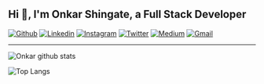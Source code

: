 ## Hi 👋, I'm Onkar Shingate, a Full Stack Developer ##

[![Github](https://img.shields.io/badge/-Github-000?style=flat&logo=Github&logoColor=white)](https://github.com/oshingate)
[![Linkedin](https://img.shields.io/badge/-LinkedIn-blue?style=flat&logo=Linkedin&logoColor=white)](https://www.linkedin.com/in/oshingate/)
[![Instagram](https://img.shields.io/badge/-Instagram-c13584?style=flat&labelColor=c13584&logo=instagram&logoColor=white)](https://www.instagram.com/o_s_007/)
[![Twitter](https://img.shields.io/badge/-Twitter-1ca0f1?style=flat-square&labelColor=1ca0f1&logo=twitter&logoColor=white&link=https://twitter.com/onkarshingate2)](https://twitter.com/onkarshingate2)
[![Medium](https://img.shields.io/badge/-Medium-03a57a?style=flat-square&labelColor=000000&logo=Medium&link=https://medium.com/@oshingate/)](https://medium.com/@oshingate)
[![Gmail](https://img.shields.io/badge/-Gmail-c14438?style=flat&logo=Gmail&logoColor=white)](mailto:oshingate@gmail.com)
&nbsp;

----------------------------------------------------------------------------------------------------------------------------

![Onkar github stats](https://github-readme-stats.vercel.app/api?username=oshingate&hide=["issues"]&show_icons=true)

![Top Langs](https://github-readme-stats.vercel.app/api/top-langs/?username=oshingate&layout=compact&theme=darcula&langs_count=10)
